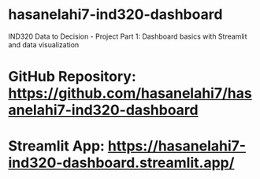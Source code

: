 # hasanelahi7-ind320-dashboard
IND320 Data to Decision - Project Part 1: Dashboard basics with Streamlit and data visualization

# GitHub Repository: https://github.com/hasanelahi7/hasanelahi7-ind320-dashboard
# Streamlit App: https://hasanelahi7-ind320-dashboard.streamlit.app/
